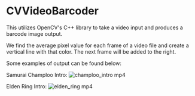 # CVVideoBarcoder
This utilizes OpenCV's C++ library to take a video input and produces a barcode image output.

We find the average pixel value for each frame of a video file and create a vertical line with that color. The next frame will be added to the right.

Some examples of output can be found below:

Samurai Champloo Intro:
![champloo_intro mp4](https://user-images.githubusercontent.com/6054047/209894497-1ea98574-b79f-49e6-94b8-7be4da118d06.jpg)

Elden Ring Intro:
![elden_ring mp4](https://user-images.githubusercontent.com/6054047/209894516-3ad6235b-a81f-4af4-b4cf-e3a9e5187091.jpg)
